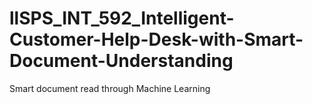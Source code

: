 # llSPS_INT_592_Intelligent-Customer-Help-Desk-with-Smart-Document-Understanding
Smart document read through Machine Learning
